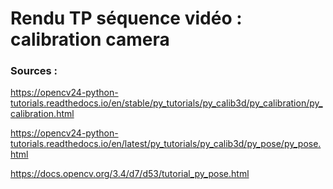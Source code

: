 # Rendu TP séquence vidéo : calibration camera

### Sources : 

https://opencv24-python-tutorials.readthedocs.io/en/stable/py_tutorials/py_calib3d/py_calibration/py_calibration.html

https://opencv24-python-tutorials.readthedocs.io/en/latest/py_tutorials/py_calib3d/py_pose/py_pose.html

https://docs.opencv.org/3.4/d7/d53/tutorial_py_pose.html
